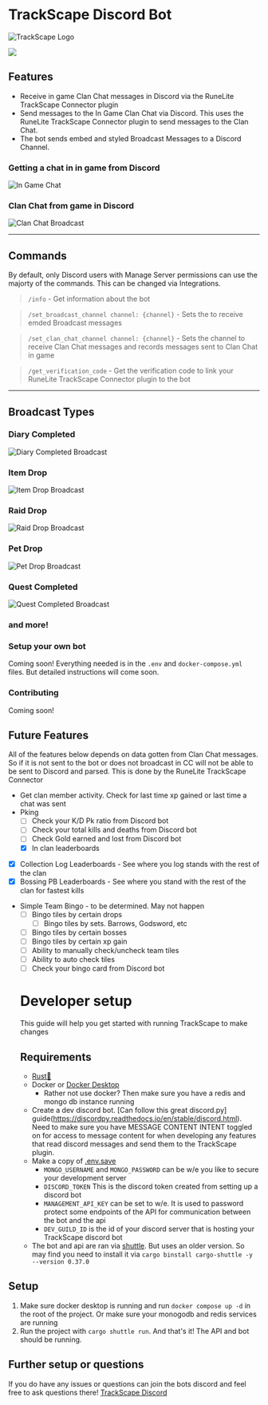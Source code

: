 # TrackScape Discord Bot

![TrackScape Logo](images/trackscape_logo.png)


[![](https://img.shields.io/badge/Discord-%235865F2.svg?style=for-the-badge&logo=discord&logoColor=white)](https://discord.com/api/oauth2/authorize?client_id=864626697327869952&permissions=2147568704&scope=bot)


## Features
* Receive in game Clan Chat messages in Discord via the RuneLite TrackScape Connector plugin
* Send messages to the In Game Clan Chat via Discord. This uses the RuneLite TrackScape Connector plugin to send messages to the Clan Chat.
* The bot sends embed and styled Broadcast Messages to a Discord Channel.

### Getting a chat in in game from Discord
![In Game Chat](images/discord-to-clan-chat.gif)

### Clan Chat from game in Discord
![Clan Chat Broadcast](images/clan_chat_broadcast.png)
***
## Commands
By default, only Discord users with Manage Server permissions can use the majorty of the commands. This can be changed via Integrations. 

> `/info` - Get information about the bot 

> `/set_broadcast_channel channel: {channel}` - Sets the to receive emded Broadcast messages

> `/set_clan_chat_channel channel: {channel}` - Sets the channel to receive Clan Chat messages and records messages sent to Clan Chat in game

> `/get_verification_code` - Get the verification code to link your RuneLite TrackScape Connector plugin to the bot


***  
## Broadcast Types

### Diary Completed 
![Diary Completed Broadcast](images/diary_completed_broadcast.png)

### Item Drop
![Item Drop Broadcast](images/item_drop_broadcast.png)

### Raid Drop
![Raid Drop Broadcast](images/raid_drop_broadcast.png)

### Pet Drop
![Pet Drop Broadcast](images/pet_drop_broadcast.png)

### Quest Completed
![Quest Completed Broadcast](images/quest_completed_broadcast.png)

### and more!

### Setup your own bot
Coming soon! Everything needed is in the `.env` and `docker-compose.yml` files. But detailed instructions will come soon.

### Contributing
Coming soon!

## Future Features
All of the features below depends on data gotten from Clan Chat messages. So if it is not sent to the bot or does not broadcast in
CC will not be able to be sent to Discord and parsed. This is done by the RuneLite TrackScape Connector
* Get clan member activity. Check for last time xp gained or last time a chat was sent
* Pking
  - [ ] Check your K/D Pk ratio from Discord bot
  - [ ] Check your total kills and deaths from Discord bot
  - [ ] Check Gold earned and lost from Discord bot
  - [x] In clan leaderboards
* [x] Collection Log Leaderboards -  See where you log stands with the rest of the clan
* [x] Bossing PB Leaderboards - See where you stand with the rest of the clan for fastest kills
* Simple Team Bingo - to be determined. May not happen
  - [ ] Bingo tiles by certain drops 
    - [ ] Bingo tiles by sets. Barrows, Godsword, etc
  - [ ] Bingo tiles by certain bosses
  - [ ] Bingo tiles by certain xp gain
  - [ ] Ability to manually check/uncheck team tiles
  - [ ] Ability to auto check tiles
  - [ ] Check your bingo card from Discord bot

  # Developer setup
  This guide will help you get started with running TrackScape to make changes
  ## Requirements
  * [Rust🦀](https://www.rust-lang.org/tools/install)
  * Docker or [Docker Desktop](https://www.docker.com/products/docker-desktop/)
     * Rather not use docker? Then make sure you have a redis and mongo db instance running
  * Create a dev discord bot. [Can follow this great discord.py] guide(https://discordpy.readthedocs.io/en/stable/discord.html). Need to make sure you have MESSAGE CONTENT INTENT toggled on for access to message content for when developing any features that read discord messages and send them to the TrackScape plugin.
  * Make a copy of [.env.save](.env.save)
    * `MONGO_USERNAME` and `MONGO_PASSWORD` can be w/e you like to secure your development server
    * `DISCORD_TOKEN` This is the discord token created from setting up a discord bot
    * `MANAGEMENT_API_KEY` can be set to w/e. It is used to password protect some endpoints of the API for communication between the bot and the api
    * `DEV_GUILD_ID` is the id of your discord server that is hosting your TrackScape discord bot
  * The bot and api are ran via [shuttle](https://github.com/shuttle-hq/shuttle). But uses an older version. So may find you need to install it via `cargo binstall cargo-shuttle -y --version 0.37.0`

## Setup
1. Make sure docker desktop is running and run `docker compose up -d` in the root of the project. Or make sure your monogodb and redis services are running
2. Run the project with `cargo shuttle run`. And that's it! The API and bot should be running.

## Further setup or questions
If you do have any issues or questions can join the bots discord and feel free to ask questions there! [TrackScape Discord](https://discord.gg/kRM6Ydf5j9)
